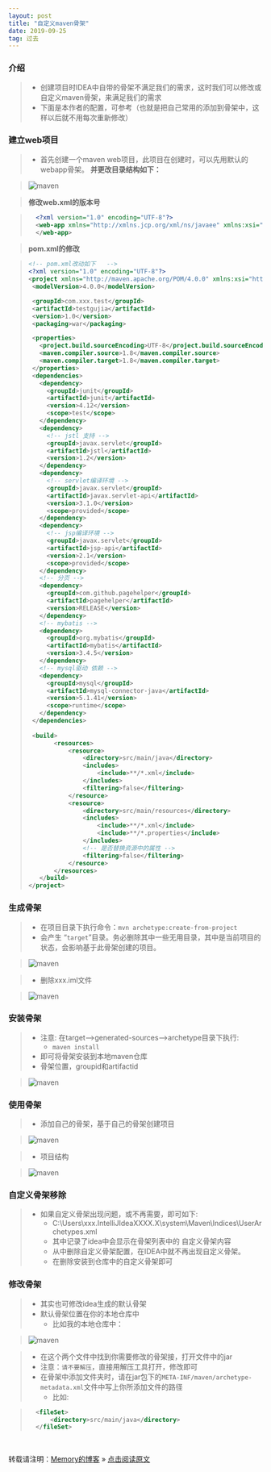 ```yaml
---
layout: post
title: "自定义maven骨架"
date: 2019-09-25
tag: 过去
---
```

### 介绍

> * 创建项目时IDEA中自带的骨架不满足我们的需求，这时我们可以修改或自定义maven骨架，来满足我们的需求
> * 下面是本作者的配置，可参考（也就是把自己常用的添加到骨架中，这样以后就不用每次重新修改）

### 建立web项目

> * 首先创建一个maven web项目，此项目在创建时，可以先用默认的webapp骨架。
> **并更改目录结构如下：**

> ![maven](/images/Maven/025.jpg)

> **修改web.xml的版本号**

>```xml
>   <?xml version="1.0" encoding="UTF-8"?>
>   <web-app xmlns="http://xmlns.jcp.org/xml/ns/javaee" xmlns:xsi="http://www.w3.org/2001/XMLSchema-instance" xsi:schemaLocation="http://xmlns.jcp.org/xml/ns/javaee http://xmlns.jcp.org/xml/ns/javaee/web-app_3_1.xsd" version="3.1">
>   </web-app>
>```

> **pom.xml的修改**

>```xml
><!-- pom.xml改动如下   -->
><?xml version="1.0" encoding="UTF-8"?>
><project xmlns="http://maven.apache.org/POM/4.0.0" xmlns:xsi="http://www.w3.org/2001/XMLSchema-instance" xsi:schemaLocation="http://maven.apache.org/POM/4.0.0 http://maven.apache.org/xsd/maven-4.0.0.xsd">
>  <modelVersion>4.0.0</modelVersion>
>
>  <groupId>com.xxx.test</groupId>
>  <artifactId>testgujia</artifactId>
>  <version>1.0</version>
>  <packaging>war</packaging>
>
>  <properties>
>    <project.build.sourceEncoding>UTF-8</project.build.sourceEncoding>
>    <maven.compiler.source>1.8</maven.compiler.source>
>    <maven.compiler.target>1.8</maven.compiler.target>
>  </properties>
>  <dependencies>
>    <dependency>
>      <groupId>junit</groupId>
>      <artifactId>junit</artifactId>
>      <version>4.12</version>
>      <scope>test</scope>
>    </dependency>
>    <dependency>
>      <!-- jstl 支持 -->
>      <groupId>javax.servlet</groupId>
>      <artifactId>jstl</artifactId>
>      <version>1.2</version>
>    </dependency>
>    <dependency>
>      <!-- servlet编译环境 -->
>      <groupId>javax.servlet</groupId>
>      <artifactId>javax.servlet-api</artifactId>
>      <version>3.1.0</version>
>      <scope>provided</scope>
>    </dependency>
>    <dependency>
>      <!-- jsp编译环境 -->
>      <groupId>javax.servlet</groupId>
>      <artifactId>jsp-api</artifactId>
>      <version>2.1</version>
>      <scope>provided</scope>
>    </dependency>
>    <!-- 分页 -->
>    <dependency>
>      <groupId>com.github.pagehelper</groupId>
>      <artifactId>pagehelper</artifactId>
>      <version>RELEASE</version>
>    </dependency>
>    <!-- mybatis -->
>    <dependency>
>      <groupId>org.mybatis</groupId>
>      <artifactId>mybatis</artifactId>
>      <version>3.4.5</version>
>    </dependency>
>    <!-- mysql驱动 依赖 -->
>    <dependency>
>      <groupId>mysql</groupId>
>      <artifactId>mysql-connector-java</artifactId>
>      <version>5.1.41</version>
>      <scope>runtime</scope>
>    </dependency>
>  </dependencies>
>    
>  <build>
>        <resources>
>            <resource>
>                <directory>src/main/java</directory>
>                <includes>
>                    <include>**/*.xml</include>
>                </includes>
>                <filtering>false</filtering>
>            </resource>
>            <resource>
>                <directory>src/main/resources</directory>
>                <includes>
>                    <include>**/*.xml</include>
>                    <include>**/*.properties</include>
>                </includes>
>                <!-- 是否替换资源中的属性 -->
>                <filtering>false</filtering>
>            </resource>
>        </resources>
>    </build>
></project>
>```

### 生成骨架

> * 在项目目录下执行命令：`mvn archetype:create-from-project`
> * 会产生 “`target`”目录。务必删除其中一些无用目录，其中是当前项目的状态，会影响基于此骨架创建的项目。

> ![maven](/images/Maven/026.jpg)

> * 删除xxx.iml文件

> ![maven](/images/Maven/027.jpg)

### 安装骨架

> * 注意: 在target-->generated-sources-->archetype目录下执行:
>   - `maven install`
> * 即可将骨架安装到本地maven仓库
> * 骨架位置，groupid和artifactid

> ![maven](/images/Maven/028.jpg)

### 使用骨架

> * 添加自己的骨架，基于自己的骨架创建项目

> ![maven](/images/Maven/029.jpg)

> * 项目结构

> ![maven](/images/Maven/030.jpg)

### 自定义骨架移除

> * 如果自定义骨架出现问题，或不再需要，即可如下:
>   - C:\Users\xxx\.IntelliJIdeaXXXX.X\system\Maven\Indices\UserArchetypes.xml
>   - 其中记录了idea中会显示在骨架列表中的 自定义骨架内容
>   - 从中删除自定义骨架配置，在IDEA中就不再出现自定义骨架。
>   - 在删除安装到仓库中的自定义骨架即可

### 修改骨架

> * 其实也可修改idea生成的默认骨架
> * 默认骨架位置在你的本地仓库中
>   - 比如我的本地仓库中：

> ![maven](/images/Maven/031.jpg)

> * 在这个两个文件中找到你需要修改的骨架接，打开文件中的jar
> * 注意：`请不要解压`，直接用解压工具打开，修改即可
> * 在骨架中添加文件夹时，请在jar包下的`META-INF/maven/archetype-metadata.xml`文件中写上你所添加文件的路径
>   - 比如:

> ```xml
>   <fileSet>
>       <directory>src/main/java</directory>
>   </fileSet>
> ```

<br>
    
转载请注明：[Memory的博客](https://www.shendonghai.com) » [点击阅读原文](http://www.shendonghai.com/2019/09/%E8%87%AA%E5%AE%9A%E4%B9%89maven%E9%AA%A8%E6%9E%B6/) 